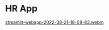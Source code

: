 # HR App

[streamlit-webapp-2022-08-21-18-08-83.webm](https://user-images.githubusercontent.com/73115344/185797120-8687517e-ed01-44d8-b108-c7af3eb32abb.webm)
